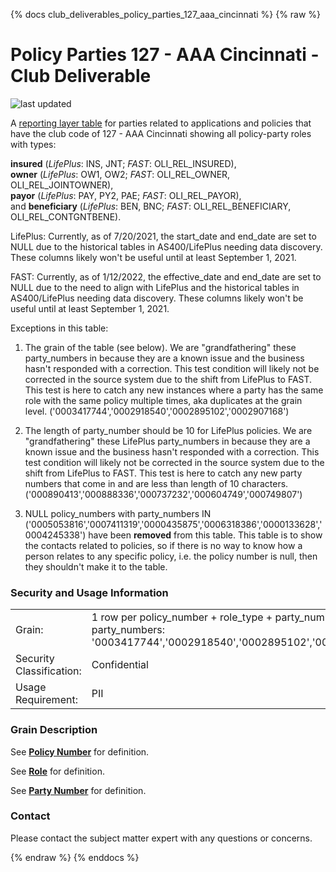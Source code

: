
{% docs club_deliverables_policy_parties_127_aaa_cincinnati %}
{% raw %}

# Policy Parties 127 - AAA Cincinnati - Club Deliverable

![last updated](assets/update_badges/club_deliverables_policy_parties_127_aaa_cincinnati.svg)

A [reporting layer table](#!/exposure/docs.business_glossary.glossary#reporting_layer)
for parties related to applications and policies that have the club code of 127 - AAA Cincinnati showing all 
policy-party roles with types: 

**insured** (*LifePlus*: INS, JNT; *FAST*: OLI_REL_INSURED),  
**owner** (*LifePlus*: OW1, OW2; *FAST*: OLI_REL_OWNER, OLI_REL_JOINTOWNER),  
**payor** (*LifePlus*: PAY, PY2, PAE; *FAST*: OLI_REL_PAYOR),  
and **beneficiary** (*LifePlus*: BEN, BNC; *FAST*: OLI_REL_BENEFICIARY, OLI_REL_CONTGNTBENE).

LifePlus: Currently, as of 7/20/2021, the start_date and end_date are 
set to NULL due to the historical tables in AS400/LifePlus needing data discovery. These 
columns likely won't be useful until at least September 1, 2021.

FAST: Currently, as of 1/12/2022, the effective_date and end_date are
set to NULL due to the need to align with LifePlus and the historical tables in AS400/LifePlus 
needing data discovery. These columns likely won't be useful until at least September 1, 2021.

Exceptions in this table:

1. The grain of the table (see below). We are "grandfathering" these party_numbers in because 
they are a known issue and the business hasn't responded with a correction. This test condition 
will likely not be corrected in the source system due to the shift from LifePlus to FAST. This 
test is here to catch any new instances where a party has the same role with the same
policy multiple times, aka duplicates at the grain level. 
('0003417744','0002918540','0002895102','0002907168')

2. The length of party_number should be 10 for LifePlus policies. We are 
"grandfathering" these LifePlus party_numbers in because they are a known issue and the business 
hasn't responded with a correction.
This test condition will likely not be corrected in the source system due to the shift from 
LifePlus to FAST. This test is here to catch any new party numbers that come in and are 
less than length of 10 characters. ('000890413','000888336','000737232','000604749','000749807')

3. NULL policy_numbers with party_numbers IN ('0005053816','0007411319','0000435875','0006318386','0000133628','0004245338')
have been **removed** from this table. This table is to show the contacts related to policies, so if
there is no way to know how a person relates to any specific policy, i.e. the policy number is null, 
then they shouldn't make it to the table.


### Security and Usage Information
|     |     |
| --- | --- |
| Grain:                   | 1 row per policy_number + role_type + party_number - minus party_numbers: '0003417744','0002918540','0002895102','0002907168' |
| Security Classification: | Confidential |
| Usage Requirement:       | PII |

### Grain Description
See [**Policy Number**](#!/exposure/docs.business_glossary.glossary#policy_number)
for definition.

See [**Role**](#!/exposure/docs.business_glossary.glossary#role)
for definition.

See [**Party Number**](#!/exposure/docs.business_glossary.glossary#party_number)
for definition.

### Contact
Please contact the subject matter expert with any questions or concerns.

{% endraw %}
{% enddocs %}
                        